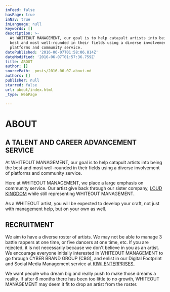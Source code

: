 ```yaml
---
inFeed: false
hasPage: true
inNav: true
inLanguage: null
keywords: []
description: >-
  At WHITEOUT MANAGEMENT, our goal is to help catapult artists into being the
  best and most well-rounded in their fields using a diverse involvement of
  platforms and community service. 
datePublished: '2016-06-07T01:58:06.814Z'
dateModified: '2016-06-07T01:57:36.759Z'
title: ABOUT
author: []
sourcePath: _posts/2016-06-07-about.md
authors: []
publisher: null
starred: false
url: about/index.html
_type: WebPage

---
```

# ABOUT

## A TALENT AND CAREER ADVANCEMENT SERVICE

At WHITEOUT MANAGEMENT, our goal is to help catapult artists into being the best and most well-rounded in their fields using a diverse involvement of platforms and community service. 

Here at WHITEOUT MANAGEMENT, we place a large emphasis on community service. Our artist give back through our sister company, [LOUD KINGDOM][0] while still representing WHITEOUT MANAGEMENT. 

As a WHITEOUT artist, you will be expected to develop your craft, not just with management help, but on your own as well. 

## RECRUITMENT 

We aim to have a diverse roster of artists. We may not be able to manage 3 battle rappers at one time, or five dancers at one time, etc. If you are rejected, it is not necessarily because we don't believe in you as an artist. We encourage everyone initially interested in WHITEOUT MANAGEMENT to go through CYBER BRAND GROUP (CBG), and enlist in our Digital Footprint and Social Media Management service at [KIWI ENTERPRISES. ][1]

We want people who dream big and really push to make those dreams a reality. If after 6 months there has been too little to no growth, WHITEOUT MANAGEMENT may deem it fit to drop an artist from the roster. 

[0]: https://thegrid.ai/loud-kingdom/
[1]: https://thegrid.ai/ladykiwi/kiwi-enterprises/